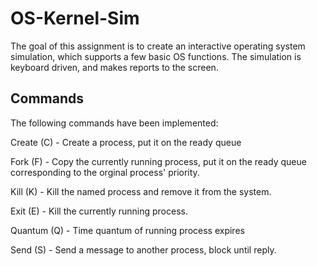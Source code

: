 # OS-Kernel-Sim

The goal of this assignment is to create an interactive operating system simulation, which supports a few basic OS functions. The simulation is keyboard driven, and makes reports to the screen.

## Commands

The following commands have been implemented:

Create (C) - Create a process, put it on the ready queue

Fork (F) - Copy the currently running process, put it on the ready queue corresponding to the orginal process' priority.

Kill (K) - Kill the named process and remove it from the system.

Exit (E) - Kill the currently running process.

Quantum (Q) - Time quantum of running process expires

Send (S) - Send a message to another process, block until reply.
